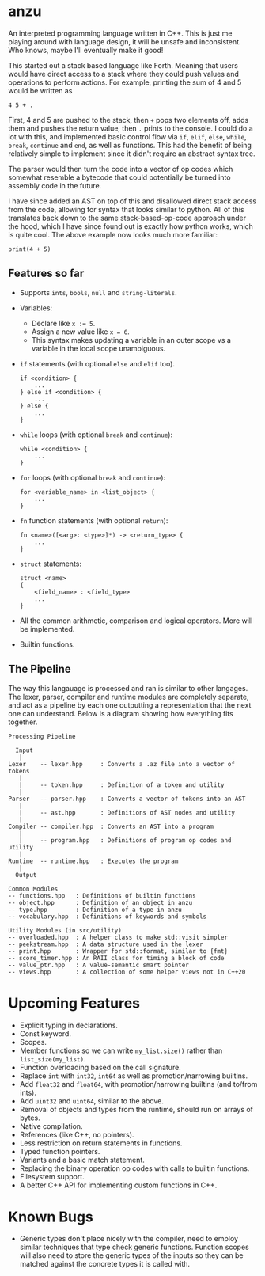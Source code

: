 # anzu
An interpreted programming language written in C++. This is just me playing around with language design, it will be unsafe and inconsistent. Who knows, maybe I'll eventually make it good!

This started out a stack based language like Forth. Meaning that users would have direct access to a stack where they could push values and operations to perform actions. For example, printing the sum of 4 and 5 would be written as

```
4 5 + .
```
First, 4 and 5 are pushed to the stack, then `+` pops two elements off, adds them and pushes the return value, then `.` prints to the console. I could do a lot with this, and implemented basic control flow via `if`, `elif`, `else`, `while`, `break`, `continue` and `end`, as well as functions. This had the benefit of being relatively simple to implement since it didn't require an abstract syntax tree.

The parser would then turn the code into a vector of op codes which somewhat resemble a bytecode that could potentially be turned into assembly code in the future.

I have since added an AST on top of this and disallowed direct stack access from the code, allowing for syntax that looks similar to python. All of this translates back down to the same stack-based-op-code approach under the hood, which I have since found out is exactly how python works, which is quite cool. The above example now looks much more familiar:

```
print(4 + 5)
```

## Features so far
* Supports `ints`, `bools`, `null` and `string-literals`.
* Variables:
    * Declare like `x := 5`.
    * Assign a new value like `x = 6`.
    * This syntax makes updating a variable in an outer scope vs a variable in the local scope unambiguous.
* `if` statements (with optional `else` and `elif` too).

    ```
    if <condition> {
        ...
    } else if <condition> {
        ...
    } else {
        ...
    }
    ```
* `while` loops (with optional `break` and `continue`):

    ```
    while <condition> {
        ...
    }
    ```
* `for` loops (with optional `break` and `continue`):

    ```
    for <variable_name> in <list_object> {
        ...
    }
    ```
* `fn` function statements (with optional `return`):

    ```
    fn <name>([<arg>: <type>]*) -> <return_type> {
        ...
    }
    ```
* `struct` statements:
    ```
    struct <name>
    {
        <field_name> : <field_type>
        ...
    }
    ```
* All the common arithmetic, comparison and logical operators. More will be implemented.
* Builtin functions.

## The Pipeline
The way this langauage is processed and ran is similar to other langages. The lexer, parser, compiler and runtime modules are completely separate, and act as a pipeline by each one outputting a representation that the next one can understand. Below is a diagram showing how everything fits together.


```
Processing Pipeline

  Input
   |
Lexer    -- lexer.hpp     : Converts a .az file into a vector of tokens
   |
   |     -- token.hpp     : Definition of a token and utility
   |
Parser   -- parser.hpp    : Converts a vector of tokens into an AST
   |
   |     -- ast.hpp       : Definitions of AST nodes and utility
   |
Compiler -- compiler.hpp  : Converts an AST into a program
   |
   |     -- program.hpp   : Definitions of program op codes and utility
   |
Runtime  -- runtime.hpp   : Executes the program
   |
  Output

Common Modules
-- functions.hpp   : Definitions of builtin functions
-- object.hpp      : Definition of an object in anzu
-- type.hpp        : Definition of a type in anzu
-- vocabulary.hpp  : Definitions of keywords and symbols

Utility Modules (in src/utility)
-- overloaded.hpp  : A helper class to make std::visit simpler
-- peekstream.hpp  : A data structure used in the lexer
-- print.hpp       : Wrapper for std::format, similar to {fmt}
-- score_timer.hpp : An RAII class for timing a block of code
-- value_ptr.hpp   : A value-semantic smart pointer
-- views.hpp       : A collection of some helper views not in C++20
```

# Upcoming Features
* Explicit typing in declarations.
* Const keyword.
* Scopes.
* Member functions so we can write `my_list.size()` rather than `list_size(my_list)`.
* Function overloading based on the call signature.
* Replace `int` with `int32`, `int64` as well as promotion/narrowing builtins.
* Add `float32` and `float64`, with promotion/narrowing builtins (and to/from ints).
* Add `uint32` and `uint64`, similar to the above.
* Removal of objects and types from the runtime, should run on arrays of bytes.
* Native compilation.
* References (like C++, no pointers).
* Less restriction on return statements in functions.
* Typed function pointers.
* Variants and a basic match statement.
* Replacing the binary operation op codes with calls to builtin functions.
* Filesystem support.
* A better C++ API for implementing custom functions in C++.

# Known Bugs
* Generic types don't place nicely with the compiler, need to employ similar techniques that type check generic functions. Function scopes will also need to store the generic types of the inputs so they can be matched against the concrete types it is called with.